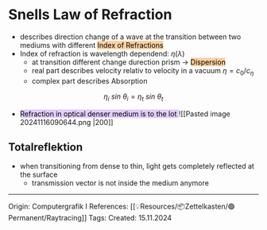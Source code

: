 # Snells Law of Refraction

- describes direction change of a wave at the transition between two mediums with different <mark style="background: #FFB86CA6;">Index of Refractions</mark>
- Index of refraction is wavelength dependend: $\eta(\lambda)$
	- at transition different change durection prism -> <mark style="background: #FFB86CA6;">Dispersion</mark>
	- real part describes velocity relativ to velocity in a vacuum $\eta = c_0/c_\eta$
	- complex part describes Absorption

$$\eta_i\ sin\ \theta_i = \eta_t\ sin\ \theta_t$$
- <mark style="background: #D2B3FFA6;">Refraction in optical denser medium is to the lot </mark>
![[Pasted image 20241116090644.png |200]]

## Totalreflektion

- when transitioning from dense to thin, light gets completely reflected at the surface
	- transmission  vector is not inside the medium anymore 

---

Origin:  Computergrafik I
References: [[💡Resources/📦Zettelkasten/🟢Permanent/Raytracing]]
Tags: 
Created: 15.11.2024

